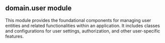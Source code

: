 ## domain.user module
This module provides the foundational components for managing user entities and related functionalities within an application. It includes classes and configurations for user settings, authorization, and other user-specific features.
